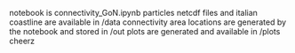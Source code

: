 notebook is connectivity_GoN.ipynb
particles netcdf files and italian coastline are available in /data
connectivity area locations are generated by the notebook and stored in /out
plots are generated and available in /plots
cheerz
